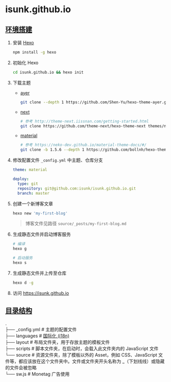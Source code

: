 # isunk.github.io

## [环境搭建](https://www.diandian100.cn/58462.html)

1. 安装 [Hexo](https://hexo.io/zh-cn/)
    ```bash
    npm install -g hexo
    ```

2. 初始化 Hexo
    ```bash
    cd isunk.github.io && hexo init
    ```

3. 下载主题
    - [ayer](https://github.com/shen-yu/hexo-theme-ayer)
        ```bash
        git clone --depth 1 https://github.com/Shen-Yu/hexo-theme-ayer.git themes/ayer
        ```
    - [next](https://github.com/theme-next/hexo-theme-next)
        ```bash
        # 参考 http://theme-next.iissnan.com/getting-started.html
        git clone https://github.com/theme-next/hexo-theme-next themes/next
        ```
    - [material](https://github.com/iblh/hexo-theme-material)
        ```bash
        # 参考 https://neko-dev.github.io/material-theme-docs/#/
        git clone -b 1.5.6 --depth 1 https://github.com/bollnh/hexo-theme-material.git themes/material
        ```

4. 修改配置文件 `_config.yml` 中主题、仓库分支
    ```yaml
    theme: material

    deploy:
      type: git
      repository: git@github.com:isunk/isunk.github.io.git
      branch: master
    ```

5. 创建一个新博客文章
    ```bash
    hexo new 'my-first-blog'
    ```
    > 博客文件见路径 `source/_posts/my-first-blog.md`

6. 生成静态文件并启动博客服务
    ```bash
    # 编译
    hexo g

    # 启动服务
    hexo s
    ```

7. 生成静态文件并上传至仓库
    ```bash
    hexo d -g
    ```

8. 访问 https://isunk.github.io

## [目录结构](https://hexo.io/zh-cn/docs/themes.html)

.  
├── _config.yml # 主题的配置文件  
├── languages   # [国际化 (i18n)](https://hexo.io/zh-cn/docs/internationalization)  
├── layout      # 布局文件夹，用于存放主题的模板文件  
├── scripts     # 脚本文件夹，在启动时，会载入此文件夹内的 JavaScript 文件  
└── source      # 资源文件夹，除了模板以外的 Asset，例如 CSS、JavaScript 文件等，都应该放在这个文件夹中。文件或文件夹开头名称为 _（下划线线）或隐藏的文件会被忽略  
    └── sw.js   # Monetag 广告使用
